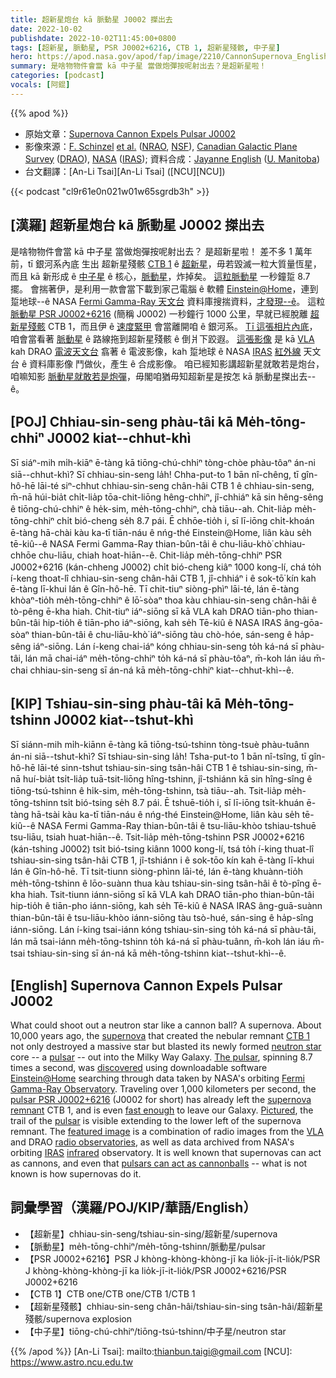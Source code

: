 ```yaml
---
title: 超新星炮台 kā 脈動星 J0002 搩出去
date: 2022-10-02
publishdate: 2022-10-02T11:45:00+0800
tags: [超新星, 脈動星, PSR J0002+6216, CTB 1, 超新星殘骸, 中子星]
hero: https://apod.nasa.gov/apod/fap/image/2210/CannonSupernova_English_960.jpg
summary: 是啥物物件會當 kā 中子星 當做炮彈按呢射出去？是超新星啦！
categories: [podcast]
vocals: [阿錕]
---
```


{{% apod %}}

- 原始文章：[Supernova Cannon Expels Pulsar J0002](https://apod.nasa.gov/apod/ap221002.html)
- 影像來源：[F. Schinzel](https://physics.unm.edu/pandaweb/people/person.php?personID=1114) [et al.](https://ui.adsabs.harvard.edu/abs/2019ApJ...876L..17S/abstract) ([NRAO](https://public.nrao.edu/), [NSF](https://www.nsf.gov/)), [Canadian Galactic Plane Survey](https://www.cadc-ccda.hia-iha.nrc-cnrc.gc.ca/en/cgps/) ([DRAO](https://astro-canada.ca/l_observatoire_federal_de_radioastrophysique-the_dominion_radio_astrophysical_observatory-eng)), [NASA](https://www.nasa.gov/) ([IRAS](https://www.jpl.nasa.gov/missions/infrared-astronomical-satellite-iras/)); 資料合成：[Jayanne English](http://www2.physics.umanitoba.ca/u/english/) ([U. Manitoba](https://www.sci.umanitoba.ca/physics-astronomy/))
- 台文翻譯：[An-Li Tsai][An-Li Tsai] ([NCU][NCU])

{{< podcast "cl9r61e0n021w01w65sgrdb3h" >}}

## [漢羅] 超新星炮台 kā 脈動星 J0002 搩出去
是啥物物件會當 kā 中子星 當做炮彈按呢射出去？
是超新星啦！
差不多 1 萬年前，tī 銀河系內底 生出 超新星殘骸 [CTB 1][CTB 1 t] ê [超新星][supernova]，毋若毀滅一粒大質量恆星，而且 kā 新形成 ê [中子星][neutron star] ê 核心，[脈動星][pulsar 1]，炸掉矣。
[這粒脈動星][The pulsar] 一秒鐘踅 8.7 擺。
會揣著伊，是利用一款會當下載到家己電腦 ê 軟體 [Einstein@Home][Einstein@Home]，連到 踅地球--ê NASA [Fermi Gamma-Ray 天文台][Fermi Gamma-Ray Observatory] 資料庫搜揣資料，[才發現--ê][discovered]。
這粒 [脈動星 PSR J0002+6216][pulsar PSR J0002+6216] (簡稱 J0002) 一秒鐘行 1000 公里，早就已經脫離 [超新星殘骸][supernova remnant] CTB 1，而且伊 ê [速度緊甲][fast enough] 會當離開咱 ê 銀河系。
[Tī 這張相片內底][Pictured]，咱會當看著 [脈動星][pulsar 2] ê 路線拖到超新星殘骸 ê 倒爿下跤遐。
[這張影像][featured image] 是 kā [VLA][VLA] kah DRAO [電波天文台][radio observatories] 翕著 ê 電波影像，kah 踅地球 ê NASA [IRAS][IRAS] [紅外線][infrared] 天文台 ê 資料庫影像 鬥做伙，產生 ê 合成影像。
咱已經知影講超新星就敢若是炮台，咱嘛知影 [脈動星就敢若是炮彈][pulsars can act as cannonballs]，毋閣咱猶毋知超新星是按怎 kā 脈動星搩出去--ê。

## [POJ] Chhiau-sin-seng phàu-tâi kā Me̍h-tōng-chhiⁿ J0002 kiat--chhut-khì
Sī siáⁿ-mih mi̍h-kiāⁿ ē-tàng kā tiōng-chú-chhiⁿ tòng-chòe phàu-tôaⁿ án-ni siā--chhut-khì?
Sī chhiau-sin-seng la̍h!
Chha-put-to 1 bān nî-chêng, tī gîn-hô-hē lāi-té siⁿ-chhut chhiau-sin-seng chân-hâi CTB 1 ê chhiau-sin-seng, m̄-nā húi-bia̍t chi̍t-lia̍p tōa-chit-liōng hêng-chhiⁿ, jî-chhiáⁿ kā sin hêng-sêng ê tiōng-chú-chhiⁿ ê he̍k-sim, me̍h-tōng-chhiⁿ, chà tiāu--ah.
Chit-lia̍p me̍h-tōng-chhiⁿ chi̍t bió-cheng se̍h 8.7 pái.
Ē chhōe-tio̍h i, sī lī-iōng chi̍t-khoán ē-tàng hā-chài kàu ka-tī tiān-náu ê nńg-thé Einstein@Home, liân kàu se̍h tē-kiû--ê NASA Fermi Gamma-Ray thian-bûn-tâi ê chu-liāu-khò͘ chhiau-chhōe chu-liāu, chiah hoat-hiān--ê.
Chit-lia̍p me̍h-tōng-chhiⁿ PSR J0002+6216 (kán-chheng J0002) chi̍t bió-cheng kiâⁿ 1000 kong-lí, chá to̍h í-keng thoat-lî chhiau-sin-seng chân-hâi CTB 1, jî-chhiáⁿ i ê sok-tō͘ kín kah ē-tàng lī-khui lán ê Gîn-hô-hē.
Tī chit-tiuⁿ siòng-phìⁿ lāi-té, lán ē-tàng khòaⁿ-tio̍h me̍h-tōng-chhiⁿ ê lō͘-sòaⁿ thoa kàu chhiau-sin-seng chân-hâi ê tò-pêng ē-kha hiah.
Chit-tiuⁿ iáⁿ-siōng sī kā VLA kah DRAO tiān-pho thian-bûn-tâi hip-tio̍h ê tiān-pho iáⁿ-siōng, kah se̍h Tē-kiû ê NASA IRAS âng-gōa-sòaⁿ thian-bûn-tâi ê chu-liāu-khò͘ iáⁿ-siōng tàu chò-hóe, sán-seng ê ha̍p-sêng iáⁿ-siōng.
Lán í-keng chai-iáⁿ kóng chhiau-sin-seng to̍h ká-ná sī phàu-tâi, lán mā chai-iáⁿ me̍h-tōng-chhiⁿ to̍h ká-ná sī phàu-tôaⁿ, m̄-koh lán iáu m̄-chai chhiau-sin-seng sī án-ná kā me̍h-tōng-chhiⁿ kiat--chhut-khì--ê.

## [KIP] Tshiau-sin-sing phàu-tâi kā Me̍h-tōng-tshinn J0002 kiat--tshut-khì
Sī siánn-mih mi̍h-kiānn ē-tàng kā tiōng-tsú-tshinn tòng-tsuè phàu-tuânn án-ni siā--tshut-khì?
Sī tshiau-sin-sing la̍h!
Tsha-put-to 1 bān nî-tsîng, tī gîn-hô-hē lāi-té sinn-tshut tshiau-sin-sing tsân-hâi CTB 1 ê tshiau-sin-sing, m̄-nā huí-bia̍t tsi̍t-lia̍p tuā-tsit-liōng hîng-tshinn, jî-tshiánn kā sin hîng-sîng ê tiōng-tsú-tshinn ê hi̍k-sim, me̍h-tōng-tshinn, tsà tiāu--ah.
Tsit-lia̍p me̍h-tōng-tshinn tsi̍t bió-tsing se̍h 8.7 pái.
Ē tshuē-tio̍h i, sī lī-iōng tsi̍t-khuán ē-tàng hā-tsài kàu ka-tī tiān-náu ê nńg-thé Einstein@Home, liân kàu se̍h tē-kiû--ê NASA Fermi Gamma-Ray thian-bûn-tâi ê tsu-liāu-khòo tshiau-tshuē tsu-liāu, tsiah huat-hiān--ê.
Tsit-lia̍p me̍h-tōng-tshinn PSR J0002+6216 (kán-tshing J0002) tsi̍t bió-tsing kiânn 1000 kong-lí, tsá to̍h í-king thuat-lî tshiau-sin-sing tsân-hâi CTB 1, jî-tshiánn i ê sok-tōo kín kah ē-tàng lī-khui lán ê Gîn-hô-hē.
Tī tsit-tiunn siòng-phìnn lāi-té, lán ē-tàng khuànn-tio̍h me̍h-tōng-tshinn ê lōo-suànn thua kàu tshiau-sin-sing tsân-hâi ê tò-pîng ē-kha hiah.
Tsit-tiunn iánn-siōng sī kā VLA kah DRAO tiān-pho thian-bûn-tâi hip-tio̍h ê tiān-pho iánn-siōng, kah se̍h Tē-kiû ê NASA IRAS âng-guā-suànn thian-bûn-tâi ê tsu-liāu-khòo iánn-siōng tàu tsò-hué, sán-sing ê ha̍p-sîng iánn-siōng.
Lán í-king tsai-iánn kóng tshiau-sin-sing to̍h ká-ná sī phàu-tâi, lán mā tsai-iánn me̍h-tōng-tshinn to̍h ká-ná sī phàu-tuânn, m̄-koh lán iáu m̄-tsai tshiau-sin-sing sī án-ná kā me̍h-tōng-tshinn kiat--tshut-khì--ê.

## [English] Supernova Cannon Expels Pulsar J0002
What could shoot out a neutron star like a cannon ball?
A supernova.
About 10,000 years ago, the [supernova][supernova] that created the nebular remnant [CTB 1][CTB 1 e] not only destroyed a massive star but blasted its newly formed [neutron star][neutron star] core -- a [pulsar][pulsar 1] -- out into the Milky Way Galaxy.
[The pulsar][The pulsar], spinning 8.7 times a second, was [discovered][discovered] using downloadable software [Einstein@Home][Einstein@Home] searching through data taken by NASA's orbiting [Fermi Gamma-Ray Observatory][Fermi Gamma-Ray Observatory].
Traveling over 1,000 kilometers per second, the [pulsar PSR J0002+6216][pulsar PSR J0002+6216] (J0002 for short) has already left the [supernova remnant][supernova remnant] CTB 1, and is even [fast enough][fast enough] to leave our Galaxy.
[Pictured][Pictured], the trail of the [pulsar][pulsar 2] is visible extending to the lower left of the supernova remnant.
The [featured image][featured image] is a combination of radio images from the [VLA][VLA] and DRAO [radio observatories][radio observatories], as well as data archived from NASA's orbiting [IRAS][IRAS] [infrared][infrared] observatory.
It is well known that supernovas can act as cannons, and even that [pulsars can act as cannonballs][pulsars can act as cannonballs] -- what is not known is how supernovas do it.

## 詞彙學習（漢羅/POJ/KIP/華語/English）
- 【超新星】chhiau-sin-seng/tshiau-sin-sing/超新星/supernova
- 【脈動星】me̍h-tōng-chhiⁿ/me̍h-tōng-tshinn/脈動星/pulsar
- 【PSR J0002+6216】PSR J khòng-khòng-khòng-jī ka lio̍k-jī-it-lio̍k/PSR J khòng-khòng-khòng-jī ka lio̍k-jī-it-lio̍k/PSR J0002+6216/PSR J0002+6216
- 【CTB 1】CTB one/CTB one/CTB 1/CTB 1
- 【超新星殘骸】chhiau-sin-seng chân-hâi/tshiau-sin-sing tsân-hâi/超新星殘骸/supernova explosion
- 【中子星】tiōng-chú-chhiⁿ/tiōng-tsú-tshinn/中子星/neutron star

{{% /apod %}}
[An-Li Tsai]: mailto:thianbun.taigi@gmail.com
[NCU]: https://www.astro.ncu.edu.tw

[copyright]: https://apod.nasa.gov/apod/fap/lib/about_apod.html#srapply

[supernova]:https://www.nasa.gov/subject/7226/supernova/
[CTB 1 e]:https://apod.nasa.gov/apod/ap210118.html
[CTB 1 t]:https://apod.tw/daily/20210118/
[neutron star]:https://svs.gsfc.nasa.gov/12605
[pulsar 1]:https://apod.nasa.gov/apod/ap090709.html
[The pulsar]:https://public.nrao.edu/news/cannonball-pulsar/
[discovered]:https://ui.adsabs.harvard.edu/abs/2019ApJ...876L..17S/abstract
[Einstein@Home]:https://einsteinathome.org/
[Fermi Gamma-Ray Observatory]:https://en.wikipedia.org/wiki/Fermi_Gamma-ray_Space_Telescope
[pulsar PSR J0002+6216]:https://vimeo.com/325195213
[supernova remnant]:https://apod.nasa.gov/apod/ap190113.html
[fast enough]:https://t4.ftcdn.net/jpg/04/38/92/21/360_F_438922163_89DqLkKksDD8jcWSfN7YrIjvxQ2s4tj2.jpg
[Pictured]:https://www.youtube.com/watch?v=5pGXqrovaFo
[pulsar 2]:https://en.wikipedia.org/wiki/Pulsar
[featured image]:https://www.nasa.gov/feature/goddard/2019/nasa-s-fermi-satellite-clocks-cannonball-pulsar-speeding-through-space
[VLA]:https://apod.nasa.gov/apod/ap060514.html
[radio observatories]:https://public.nrao.edu/news/cannonball-pulsar/
[IRAS]:https://en.wikipedia.org/wiki/IRAS
[infrared]:https://science.nasa.gov/ems/07_infraredwaves
[pulsars can act as cannonballs]:https://en.wikipedia.org/wiki/Supernova#/media/File:Chandra-crab.jpg
